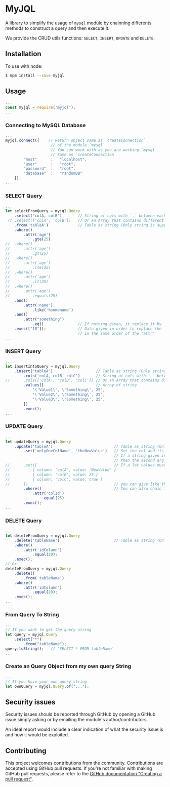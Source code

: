 
MyJQL
=============

A library to simplify the usage of `mysql` module by chainning differents methods to construct a query and then execute it.

We provide the CRUD utils functions: `SELECT`, `INSERT`, `UPDATE` and `DELETE`.



Installation
------------

To use with node:

```bash
$ npm install --save myjql
```



Usage
-----------------

```javascript
...
const myjql = require('myjql');
...
```


### Connecting to MySQL Database


```javascript
...
myjql.connect({    // Return object same as `createConnection` 
                    // of the module `mysql`
                    // You can work with as you are working `mysql`
                    // Same as `createConnection`
        "host"      :   "localhost", 
        "user"      :   "root", 
        "password"  :   "root", 
        "database"  :   "randomDB"
    });
...
```


### SELECT Query


```javascript
...
let selectFromQuery = myjql.Query
    .select('colA, colB')       // String of cols with `,` between each col
 // .select(['colA', 'colB'])   // Or an Array that contains different cols
    .from('tableA')             // Table as string (Only string is supported)
    .where()
        .attr('age')
            .gte(25)
//  .where()
//      .attr('age')
//          .gt(25)
//  .where()
//      .attr('age')
//          .lte(25)
//  .where()
//      .attr('age')
//          .lt(25)
//  .where()
//      .attr('age')
//          .equals(25)
    .and()
        .attr('name')
            .like('%somename')
    .and()
        .attr("something")
            .eq()               // If nothing given, it replace it by '?'
    .exec(["18"]);              // Data given in order to replace the '?' value
                                // in the same order of the 'attr'
...
```


### INSERT Query


```javascript
...
let insertIntoQuery = myjql.Query
    .insert('tableA')                   // Table as string (Only string is supported)
        .cols('colA, colB, colC')       // String of cols with `,` between each col
//      .cols(['colA', 'colB', 'colC']) // Or an Array that contains different cols
        .values([                       // Array of string
            '\'Value1\', \'Something\', 25', 
            '\'Value2\', \'Something\', 25', 
            '\'Value3\', \'Something\', 25', 
        ])
        .exec();
...
```


### UPDATE Query


```javascript
...
let updateQuery = myjql.Query
    .update('tableA')                           // Table as string (Only string is supported)
        .set('onlyOneColName', 'theNewValue')   // Set the col and its value
                                                // If a string given in 1st arg, 
                                                // then the second arg its value is '?'
//      .set([                                  // If a lot values must be changed,
//          { column: 'colA', value: 'NewValue' }
//          { column: 'colB', value: 25 }
//          { column: 'colC', value: true }
//      ])                                      // you can give like this
        .where()                                // You can also chain it with where
            .attr('colId')
                .equal(25)
        .exec();
...
```


### DELETE Query


```javascript
...
let deleteFromQuery = myjql.Query
    .delete('tableName')                        // Table as string (Only string is supported)
    .where()
        .attr('idColumn')
            .equal(20);
    .exec();
// Or
deleteFromQuery = myjql.Query
    .delete()
        .from('tableName')
    .where()
        .attr('idColumn')
            .equal(20);
    .exec();
...
```


### From Query To String


```javascript
...
// If you want to get the query string
let query = myjql.Query
    .select("*")
        .from("tableName");
query.toString();   // 'SELECT * FROM tableName'
...
```


### Create an Query Object from my own query String


```javascript
...
// If you have your own query string
let ownQuery = myjql.Query.of("...");
```



Security issues
-----------------------------------



Security issues should be reported through GitHub by opening a GitHub issue 
simply asking or by emailing the module's author/contributors.

An ideal report would include a clear indication of what the security issue is
and how it would be exploited.



Contributing
-----------------------------------



This project welcomes contributions from the community. Contributions are
accepted using GitHub pull requests. If you're not familiar with making
GitHub pull requests, please refer to the
[GitHub documentation "Creating a pull request"](https://help.github.com/articles/creating-a-pull-request/).
